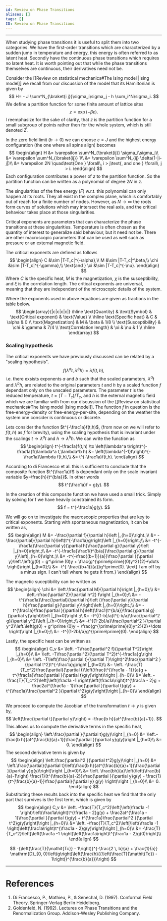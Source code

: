 ```yaml
---
id: Review on Phase Transitions
aliases: []
tags: []
ID: Review on Phase Transitions
---
```

************
 When studying phase transitions it is useful to split them into two categories. We have the first-order transitions which are characterized by a sudden jump in temperature and energy, this energy is often referred to as latent heat. Secondly have the continuous phase transitions which requires no latent heat. It is worth pointing out that while the phase transitions themselves are continuous, their derivatives need not be.

Consider the [[Review on statistical mechanics#The Ising model |Ising model]] we recall from our discussion of the model that its Hamiltonian is given by 
$$
H= - J \sum^N_{\braket{i j}}\sigma_i\sigma_j - h \sum_i^N\sigma_i.
$$
We define a partition function for some finite amount of lattice sites
$$
z = \exp(-\beta\varepsilon).
$$
I reemphasize for the sake of clarity, that $z$ is the partition function for a small subgroup of points rather then for the whole system, which is still denoted $Z$.


In the zero field limit $(h\to 0)$ we can choose $\varepsilon = J$ and the highest energy configuration (the one where all spins align) becomes 
$$
\begin{align}
H &= \varepsilon \sum^N_{\braket{ij}} \sigma_i\sigma_j\\
  &= \varepsilon \sum^N_{\braket{ij}} 1\\
  &= \varepsilon \sum^N_{ij} \delta(1-|i-j|)\\
  &= \varepsilon 2N \quad\text{One } \forall\, i > j\text{, and one } \forall\, j > i.
\end{align} 
$$
Each configuration contributes a power of $z$ to the partition function. So the partition function can be written as a polynomial of degree $2N$ in $z$.

The singularities of the free energy $(F)$ w.r.t. this polynomial can only happen at its roots. They all exist in the complex plane, which is comfortably out of reach for a finite number of nodes. However, as $N\to\infty$ the roots form curves of solutions which may intersect the real axis, and the critical behaviour takes place at those singularities. 

Critical exponents are parameters that can characterize the phase transitions at these singularities. Temperature is often chosen as the quantity of interest to generalize said behaviour, but it need not be. There are other macroscopic parameters that can be used as well such as pressure or an external magnetic field. 

The critical exponents are defined as follows 
$$
\begin{align}
C &\sim |T-T_c|^{-\alpha},\\
M &\sim |T-T_c|^\beta,\\
\chi &\sim |T-T_c|^{-\gamma},\\
\text{and } \xi &\sim |T-T_c|^{-\nu}.
\end{align}
$$
Where $C$ is the specific heat, $M$ is the magnetization, $\chi$ is the susceptibility, and $\xi$ is the correlation length. The critical exponents are universal, meaning that they are independent of the microscopic details of the system.

Where the exponents used in above equations are given as fractions in the table below.
$$
\begin{array}{|c|c|c|c|}
\hline
\text{Quantity} & \text{Symbol} & \text{Critical exponent} & \text{Value} \\
\hline
\text{Specific heat} & C & \alpha & 0 \\
\text{Magnetization} & M & \beta & 1/8 \\
\text{Susceptibility} & \chi & \gamma & 7/4 \\
\text{Correlation length} & \xi & \nu & 1 \\
\hline
\end{array}
$$

### Scaling hypothesis
The critical exponents we have previously discussed can be related by a "scaling hypothesis".
$$
f(\lambda^a t, \lambda^b h) = \lambda f(t,h), 
$$
i.e. there exsists exponents $a$ and $b$ such that the scaled parameters, $\lambda^a t$ and $\lambda^b h$, are related to the original parameters $t$ and $h$ by a scaled function $f$ dependant only on the unscaled parameters. The parameter $t$ is the reduced temperature, $t = (T-T_c)/T_c$, and $h$ is the external magnetic field which we are familiar with from our discussion of the [[Review on statistical mechanics#The Ising model |Ising model]]. The function $f$ in question is the free-energy-density or free-energy-per-site, depending on the weather the system one consider is continuous or discrete.

Lets consider the function $t^{-\frac1a}f(t,h)$, (from now on we will refer to $f(t,h)$ as $f$ for brevity), using the scaling hypothesis that is invariant under the scalings $t\to\lambda^a t$ and $h\to\lambda^b h$. We can write the function as
$$
\begin{align}
t^{-\frac1a}f(t,h) \to \left(\lambda^a t\right)^{-\frac1a}f(\lambda^a t,\lambda^b h) &= \left(\lambda^{-1}t\right)^{-\frac1a}\lambda f(t,h),\\
&= t^{-\frac1a}f(t,h).
\end{align}
$$

According to di Francesco et al. this is sufficient to conclude that the composite function $t^{\frac1a}f$ is dependant only on the scale invariant variable $y=\frac{h}{t^{b/a}}$. In other words
$$
t^{\frac1a}f = g(y).
$$

In the creation of this composite function we have used a small trick. Simply by solving for f we have heavily constrained its form. 
$$
f = t^{-\frac1a}g(y).
$$

We will go on to investigate the macroscopic properties that are key to critical exponents.
Starting with spontaneous magnetization, it can be written as,
$$
\begin{align}
M &= -\frac{\partial f}{\partial h}\left |_{h=0}\right.;\\
  &= -\frac{\partial}{\partial h}\left(t^{-\frac1a}g\right)\left |_{h=0}\right.;\\
  &= -t^{-\frac1a}\frac{\partial y}{\partial h}\frac{\partial g}{\partial y}\left |_{h=0}\right.;\\
  &= -t^{-\frac1a}\frac1{t^{b/a}}\frac{\partial g}{\partial y}\left|_{h=0}\right.;\\
    &= -t^{-\frac{(b+1)}{a}}\frac{\partial }{\partial y}\left.\left(g(0) + g^\prime (0)y + \frac{g^{\prime\prime}(0)y^2}{2}+\dots \right)\right |_{h=0};\\
 &= -t^{-\frac{(b+1)}{a}}g^\prime(0). \text{ I am off by a minus sign. I can't tell where he gets it from.}
\end{align}
$$

The magnetic suceptibility can be written as
$$
\begin{align}
\chi &= \left.\frac{\partial M}{\partial h}\right |_{h=0};\\
    &= \left.-\frac{\partial^2}{\partial h^2} f\right |_{h=0};\\
    &= -t^{\frac1a}\frac{\partial}{\partial h}\left (\frac{\partial y}{\partial h}\frac{\partial g}{\partial y}\right)\left |_{h=0}\right.;\\
&= -t^{\frac1a}\frac{\partial }{\partial h}\left(\frac1{t^{b/a}}\frac{\partial g}{\partial y}\right)\left |_{h=0}\right.;\\
&= -t^{(1-b)/a}t^{-b/a}\frac{\partial^2 g}{\partial y^2}\left |_{h=0}\right.;\\
&= -t^{(1-2b)/a}\frac{\partial^2 }{\partial y^2}\left.\left(g(0) + g^\prime (0)y + \frac{g^{\prime\prime}(0)y^2}{2}+\dots \right)\right |_{h=0};\\
&= -t^{(1-2b)/a}g^{\prime\prime}(0).
\end{align}
$$

Lastly, the specific heat can be written as
$$
\begin{align}
C_v &= \left. -T\frac{\partial^2 f}{\partial T^2}\right |_{h=0}\\
    &= \left. -T\frac{\partial^2}{\partial T^2}t^{-\frac1a}g\right |_{h=0}\\
&= \left. -T\left(\frac{\partial t}{\partial T}\right)^2\frac{\partial^2  }{\partial t^2}t^{-\frac1a}g\right |_{h=0}\\
&= \left. -\frac{T}{T_c^2}\frac{\partial}{\partial t}\left(\frac{t^{\frac1a - 1}}{a}g + t^{\frac1a}\frac{\partial }{\partial t}g(y)\right)\right |_{h=0}\\
&= \left. -\frac{T}{T_c^2}\left[\left(\frac1a -1 \right)\left(\frac1a\right)t^{\frac1a - 2}g + \frac2at^{\frac1a - 1}\frac{\partial }{\partial t}g(y) + t^{\frac1a}\frac{\partial^2 }{\partial t^2}g(y)\right]\right |_{h=0}\\
\end{align}
$$

We proceed to compute the Jacobian of the transformation $t\to y$ is given by,
$$
\left(\frac{\partial t}{\partial y}\right) = -\frac{b h}{at^{\frac{b}{a}+1}}.
$$
This allows us to compute the derivative terms in the specific heat,
$$
\begin{align}
\left.\frac{\partial }{\partial t}g(y)\right |_{h=0} &= \left.-\frac{b h}{at^{\frac{b}{a}+1}}\frac{\partial }{\partial y}g(y)\right |_{h=0}\\
&= 0.
\end{align}
$$
The second derivative term is given by
$$
\begin{align}
\left.\frac{\partial^2 }{\partial t^2}g(y)\right |_{h=0} &= \left.\frac{\partial}{\partial t}\left(\frac{b h}{at^{\frac{b}{a}+1}}\frac{\partial }{\partial y}g(y)\right)\right |_{h=0}\\
&= \left. \frac{bh}{a}\left(\left(\frac{b}{a}-1\right) \frac{1}{t^{\frac{b}{a}-2}}\frac{\partial }{\partial y}g(y) - \frac{1}{t^{\frac{b}{a}-1}}\frac{\partial}{\partial y} g(y) \right)\right |_{h=0}\\
&= 0.
\end{align}
$$
Substituting these results back into the specific heat we find that the only part that survives is the first term, which is given by
$$
\begin{align}
C_v &= \left. -\frac{T}{T_c^2}\left[\left(\frac1a -1 \right)\left(\frac1a\right)t^{\frac1a - 2}g(y) + \frac2at^{\frac1a - 1}\frac{\partial }{\partial t}g(y) + t^{\frac1a}\frac{\partial^2 }{\partial t^2}g(y)\right]\right |_{h=0}\\
&= \left. -\frac{T}{T_c^2}\left[\left(\frac1a -1 \right)\left(\frac1a\right)t^{\frac1a - 2}g(y)\right]\right |_{h=0}\\
&= -\frac{T}{T_c^2}\left[\left(\frac1a -1 \right)\left(\frac1a\right)t^{\frac1a - 2}g(0)\right]\\
\end{align}
$$


$$
-{\left(\frac{T}{\mathit{Tc}} - 1\right)}^{-\frac{2 \, b}{a} + \frac{1}{a}} \mathrm{D}_{0, 0}\left(g\right)\left(\frac{h}{{\left(\frac{T}{\mathit{Tc}} - 1\right)}^{\frac{b}{a}}}\right)
$$
************
# References
1. Di Francesco, P., Mathieu, P., & Senechal, D. (1997). Conformal Field Theory. Springer-Verlag Berlin Heidelberg.
2. Goldenfeld, N. (1992). Lectures on Phase Transitions and the Renormalization Group. Addison-Wesley Publishing Company.


